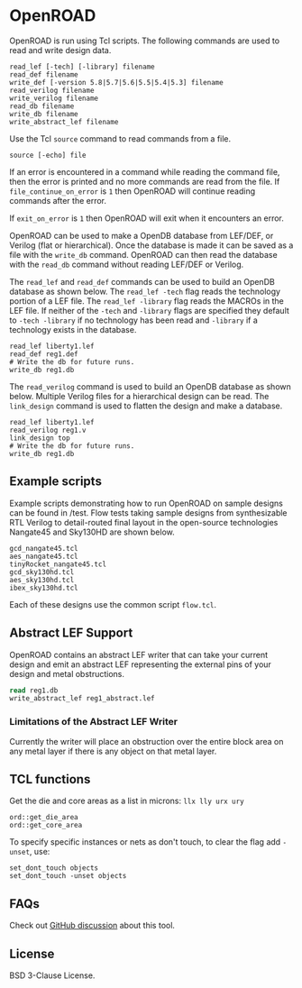 # OpenROAD

OpenROAD is run using Tcl scripts. The following commands are used to read
and write design data.

``` shell
read_lef [-tech] [-library] filename
read_def filename
write_def [-version 5.8|5.7|5.6|5.5|5.4|5.3] filename
read_verilog filename
write_verilog filename
read_db filename
write_db filename
write_abstract_lef filename
```

Use the Tcl `source` command to read commands from a file.

``` shell
source [-echo] file
```

If an error is encountered in a command while reading the command file,
then the error is printed and no more commands are read from the file. If
`file_continue_on_error` is `1` then OpenROAD will continue reading commands
after the error.

If `exit_on_error` is `1` then OpenROAD will exit when it encounters an error.

OpenROAD can be used to make a OpenDB database from LEF/DEF, or Verilog
(flat or hierarchical). Once the database is made it can be saved as a file
with the `write_db` command. OpenROAD can then read the database with the
`read_db` command without reading LEF/DEF or Verilog.

The `read_lef` and `read_def` commands can be used to build an OpenDB database
as shown below. The `read_lef -tech` flag reads the technology portion of a
LEF file.  The `read_lef -library` flag reads the MACROs in the LEF file.
If neither of the `-tech` and `-library` flags are specified they default
to `-tech -library` if no technology has been read and `-library` if a
technology exists in the database.

``` shell
read_lef liberty1.lef
read_def reg1.def
# Write the db for future runs.
write_db reg1.db
```

The `read_verilog` command is used to build an OpenDB database as shown
below. Multiple Verilog files for a hierarchical design can be read.
The `link_design` command is used to flatten the design and make a database.

``` shell
read_lef liberty1.lef
read_verilog reg1.v
link_design top
# Write the db for future runs.
write_db reg1.db
```

## Example scripts

Example scripts demonstrating how to run OpenROAD on sample designs can
be found in /test. Flow tests taking sample designs from synthesizable RTL Verilog
to detail-routed final layout in the open-source technologies Nangate45 and Sky130HD are
shown below.

``` shell
gcd_nangate45.tcl
aes_nangate45.tcl
tinyRocket_nangate45.tcl
gcd_sky130hd.tcl
aes_sky130hd.tcl
ibex_sky130hd.tcl
```

Each of these designs use the common script `flow.tcl`.

## Abstract LEF Support

OpenROAD contains an abstract LEF writer that can take your current design
and emit an abstract LEF representing the external pins of your design and
metal obstructions.


``` tcl
read reg1.db
write_abstract_lef reg1_abstract.lef
```

### Limitations of the Abstract LEF Writer

Currently the writer will place an obstruction over the entire block area on any
metal layer if there is any object on that metal layer.

## TCL functions

Get the die and core areas as a list in microns: `llx lly urx ury`

```
ord::get_die_area
ord::get_core_area
```

To specify specific instances or nets as don't touch, to clear the flag add `-unset`, use:

```
set_dont_touch objects
set_dont_touch -unset objects
```

## FAQs

Check out [GitHub discussion](https://github.com/The-OpenROAD-Project/OpenROAD/discussions/categories/q-a?discussions_q=category%3AQ%26A+openroad+in%3Atitle)
about this tool.

## License

BSD 3-Clause License.
